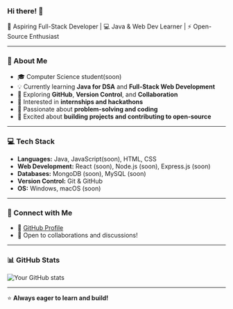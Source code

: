 ### Hi there! 👋

🚀 Aspiring Full-Stack Developer | 💻 Java & Web Dev Learner | ⚡ Open-Source Enthusiast

---

### 🚀 About Me
- 🎓 Computer Science student(soon)
- 💡 Currently learning **Java for DSA** and **Full-Stack Web Development**
- 🔧 Exploring **GitHub**, **Version Control**, and **Collaboration**
- 💼 Interested in **internships and hackathons**
- 🎯 Passionate about **problem-solving and coding**
- 📌 Excited about **building projects and contributing to open-source**

---

### 💻 Tech Stack
- **Languages:** Java, JavaScript(soon), HTML, CSS
- **Web Development:** React (soon), Node.js (soon), Express.js (soon)
- **Databases:** MongoDB (soon), MySQL (soon)
- **Version Control:** Git & GitHub
- **OS:** Windows, macOS (soon)

---

### 📌 Connect with Me
- 📂 [GitHub Profile](https://github.com/Tushar0i)
- 💬 Open to collaborations and discussions!

---

### 📊 GitHub Stats
![Your GitHub stats](https://github-readme-stats.vercel.app/api?username=Tushar0i&show_icons=true&theme=radical)

---

⭐ **Always eager to learn and build!**


<!---
Tushar0i/Tushar0i is a ✨ special ✨ repository because its `README.md` (this file) appears on your GitHub profile.
You can click the Preview link to take a look at your changes.
--->
